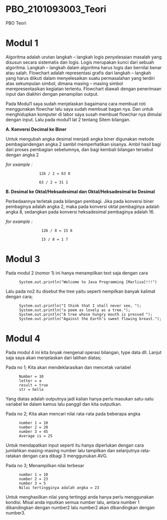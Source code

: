 # PBO_2101093003_Teori
PBO Teori
# Modul 1
Algoritma adalah urutan langkah – langkah logis penyelesaian masalah yang disusun secara sistematis dan logis. Logis merupakan kunci dari sebuah algoritma. Langkah – 
langkah dalam algoritma harus logis dan bernilai benar atau salah. Flowchart adalah representasi grafis dari langkah – langkah yang harus diikuti dalam menyelesaikan suatu permasalahan yang terdiri atas sekumpulan simbol, dimana masing – masing simbol merepresentasikan kegiatan tertentu. Flowchart diawali dengan penerimaan input dan diakhiri dengan penampilan output.

Pada Modul1 saya sudah menjelaskan bagaimana cara membuat roti menggunakan flowchar lalu saya sudah membuat bagan nya. Dan untuk menghidupkan komputer di labor saya susah membuat flowchar nya dimulai dengan input. Lalu pada modul1 lat 2 tentang Sitem bilangan.

**A. Konversi Decimal ke Biner**

  Untuk mengubah angka desimal menjadi angka biner digunakan metode pembagiandengan angka 2 sambil memperhatikan sisanya. Ambil hasil bagi dari proses pembagian sebelumnya, dan bagi kembali bilangan tersebut dengan angka 2
  
  _for example :_  
  
                   126 / 2 = 63 0
                   
                   63 / 2 = 31 1
            
 **B. Desimal ke Oktal/Heksadesimal dan Oktal/Heksadesimal ke Desimal**
 
  Perbedaannya terletak pada bilangan pembagi. Jika pada konversi biner pembaginya adalah angka 2, maka pada konversi oktal pembaginya adalah angka 8, sedangkan pada konversi heksadesimal pembaginya adalah 16. 
 
 _for example :_
 
                    126 / 8 = 15 6
                    
                    15 / 8 = 1 7
          
# Modul 3
Pada modul 2 (nomor 1) ini hanya menampilkan text saja dengan cara

          System.out.println("Welcome to Java Programming [Marlisa]!!!")
    
Lalu pada no2 itu disebut the tree yaitu seperti nempilkan banyak kalimat dengan cara;

          System.out.println("I think that I shall never see, ");
          System.out.println("a poem as lovely as a tree.");
          System.out.println("A tree whose hungry mouth is pressed ");
          System.out.println("Against the Earth’s sweet flowing breast.");

# Modul 4
Pada modul 4 ini kita bnyak mengenal operasi bilangan, type data dll. Lanjut saja saya akan menjelaskan dari latihan diatas;

Pada no 1; Kita akan mendeklarasikan dan mencetak variabel

          Number = 10 
          letter = a 
          result = true 
          str = hello 
          
 Yang diatas adalah outputnya jadi kalian hanya perlu masukan satu-satu variabel ke dalam kamus lalu panggil dan kita outputkan.
 
 Pada no 2; Kita akan mencari nilai rata-rata pada beberapa angka 
 
          number 1 = 10 
          number 2 = 20 
          number 3 = 45 
          Average is = 25
          
Untuk mendapatkan input seperti itu hanya diperlukan dengan cara jumlahkan masing-masing number lalu tampilkan dan selanjutnya rata-ratakan dengan cara dibagi 3 menggunukan AVG.
 
Pada no 3; Menampilkan nilai terbesar

          number 1 = 10 
          number 2 = 23 
          number 3 = 5 
          Nilai tertingginya adalah angka = 23 

Untuk menghasilkan nilai yang tertinggi anda hanya perlu menggunakan kondisi. Misal anda inputkan semua number lalu, antara number 1 dibandingkan dengan number2 lalu number2 akan dibandingkan dengan number3.


 



